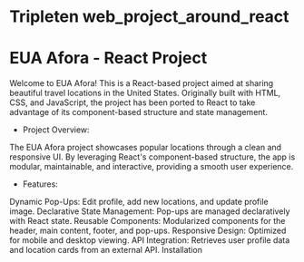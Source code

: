 # Tripleten web_project_around_react

# EUA Afora - React Project

Welcome to EUA Afora! This is a React-based project aimed at sharing beautiful travel locations in the United States. Originally built with HTML, CSS, and JavaScript, the project has been ported to React to take advantage of its component-based structure and state management.

- Project Overview:

The EUA Afora project showcases popular locations through a clean and responsive UI. By leveraging React's component-based structure, the app is modular, maintainable, and interactive, providing a smooth user experience.

- Features: 

Dynamic Pop-Ups: Edit profile, add new locations, and update profile image.
Declarative State Management: Pop-ups are managed declaratively with React state.
Reusable Components: Modularized components for the header, main content, footer, and pop-ups.
Responsive Design: Optimized for mobile and desktop viewing.
API Integration: Retrieves user profile data and location cards from an external API.
Installation
